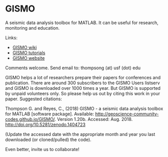 # GISMO
A seismic data analysis toolbox for MATLAB. It can be useful for research, monitoring and education.

Links:
<ul>
<li><a href="http://github.com/geoscience-community-codes/GISMO/wiki/">GISMO wiki</a></li>
<li><a href="http://github.com/geoscience-community-codes/GISMO/wiki/Tutorials">GISMO tutorials</a></li>
<li><a href="http://geoscience-community-codes.github.io/GISMO/">GISMO website</a></li>
</ul>

Comments welcome. Send email to: 
thompsong (at) usf (dot) edu


GISMO helps a lot of researchers prepare their papers for conferences and publication. There are around 300 subscribers to the GISMO Users listserv and GISMO is downloaded over 1000 times a year. But GISMO is supported by unpaid volunteers only. So please help us out by citing this work in your paper. Suggested citations:

Thompson G. and Reyes, C., (2018) GISMO - a seismic data analysis toolbox for MATLAB [software package]. Available: http://geoscience-community-codes.github.io/GISMO/. Version 1.20b. Accessed: Aug. 2018. http://doi.org/10.5281/zenodo.1404723

(Update the accessed date with the appropriate month and year you last downloaded (or cloned/pulled) the code).

Even better, invite us to collaborate!
